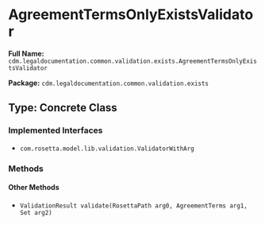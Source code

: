 # AgreementTermsOnlyExistsValidator

**Full Name:** `cdm.legaldocumentation.common.validation.exists.AgreementTermsOnlyExistsValidator`

**Package:** `cdm.legaldocumentation.common.validation.exists`

## Type: Concrete Class

### Implemented Interfaces

- `com.rosetta.model.lib.validation.ValidatorWithArg`

### Methods

#### Other Methods

- `ValidationResult validate(RosettaPath arg0, AgreementTerms arg1, Set arg2)`

